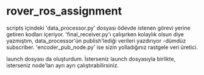# rover_ros_assignment

scripts içindeki 'data_processor.py' dosyası ödevde istenen görevi yerine getiren kodları içeriyor. 'final_receiver.py'ı çalışırken kolaylık olsun diye yazmıştım, data_processor'ün publish'lediği verileri yazdırıyor -dümdüz subscriber. 'encoder_pub_node.py' ise sizin yolladığınız rastgele veri üretici. 

launch dosyası da oluşturdum. İsterseniz launch dosyasıyla birlikte, isterseniz node'ları ayrı ayrı çalıştırabilirsiniz. 

